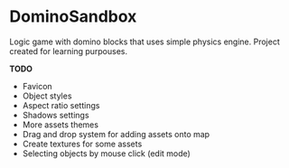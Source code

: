 # DominoSandbox
Logic game with domino blocks that uses simple physics engine.
Project created for learning purpouses.

<b>TODO</b>
<ul>
	<li>Favicon</li>
	<li>Object styles</li>
	<li>Aspect ratio settings</li>
	<li>Shadows settings</li>
	<li>More assets themes</li>
	<li>Drag and drop system for adding assets onto map</li>
	<li>Create textures for some assets</li>
	<li>Selecting objects by mouse click (edit mode)</li>
</ul>